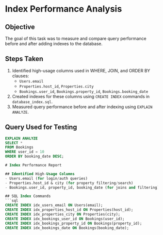 # Index Performance Analysis

## Objective
The goal of this task was to measure and compare query performance before and after adding indexes to the database.

## Steps Taken
1. Identified high-usage columns used in WHERE, JOIN, and ORDER BY clauses:
   - `Users.email`
   - `Properties.host_id`, `Properties.city`
   - `Bookings.user_id`, `Bookings.property_id`, `Bookings.booking_date`
2. Created indexes for these columns using `CREATE INDEX` commands in `database_index.sql`.
3. Measured query performance before and after indexing using `EXPLAIN ANALYZE`.

## Query Used for Testing
```sql
EXPLAIN ANALYZE
SELECT *
FROM Bookings
WHERE user_id = 10
ORDER BY booking_date DESC;

# Index Performance Report

## Identified High-Usage Columns
- Users.email (for login/auth queries)
- Properties.host_id & city (for property filtering/search)
- Bookings.user_id, property_id, booking_date (for joins and filtering)

## SQL Index Commands
```sql
CREATE INDEX idx_users_email ON Users(email);
CREATE INDEX idx_properties_host_id ON Properties(host_id);
CREATE INDEX idx_properties_city ON Properties(city);
CREATE INDEX idx_bookings_user_id ON Bookings(user_id);
CREATE INDEX idx_bookings_property_id ON Bookings(property_id);
CREATE INDEX idx_bookings_date ON Bookings(booking_date);






